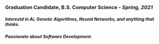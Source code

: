 ### Graduation Candidate, B.S. Computer Science - *Spring, 2021*
##### Interestd in Ai, Genetic Algorithms, Neural Networks, and anything that thinks.
##### Passionate about Software Development.
